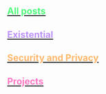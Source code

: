 <div class="blog-categories">
 <a href="/blog/all/" class="nounderline">
  <div class="blog-category">
   <h2 style="color: #50fa7b">All posts</h2>
  </div>
 </a>
 <a href="/blog/existential" class="nounderline">
  <div class="blog-category">
   <h2 style="color: #bd93f9">Existential</h2>
  </div>
 </a>
 <a href="/blog/security-privacy" class="nounderline">
  <div class="blog-category">
   <h2 style="color: #ffb86c">Security and Privacy</h2>
  </div>
 </a>
 <a href="/blog/projects" class="nounderline">
  <div class="blog-category">
   <h2 style="color: #ff79c6">Projects</h2>
  </div>
 </a>
</div>
